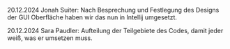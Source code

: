 20.12.2024 Jonah Suiter:
Nach Besprechung und Festlegung des Designs der GUI Oberfläche haben wir das nun in Intellij umgesetzt.

20.12.2024 Sara Paudler:
Aufteilung der Teilgebiete des Codes, damit jeder weiß, was er umsetzen muss.
